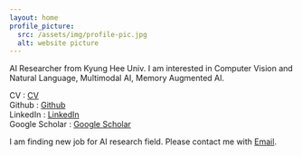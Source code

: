 ```yaml
---
layout: home
profile_picture:
  src: /assets/img/profile-pic.jpg
  alt: website picture
---
```


<p>
  AI Researcher from Kyung Hee Univ. I am interested in Computer Vision and Natural Language, Multimodal AI, Memory Augmented AI. 
</p>

<p>
  CV : <a href="/assets/pdf/CV_MinKukKim.pdf">CV</a><br>
  Github : <a href="https://github.com/Geppa">Github</a><br>
  LinkedIn : <a href="https://www.linkedin.com/in/minkuk-kim-71b5482bb/?locale=en_US">LinkedIn</a><br>
  Google Scholar : <a href="https://scholar.google.com/citations?user=omTinbUAAAAJ&hl=ko">Google Scholar</a><br>
</p>

<p>
  I am finding new job for AI research field. Please contact me with <a href="asdjklfgh97@khu.ac.kr">Email</a>.<br>
</p>
